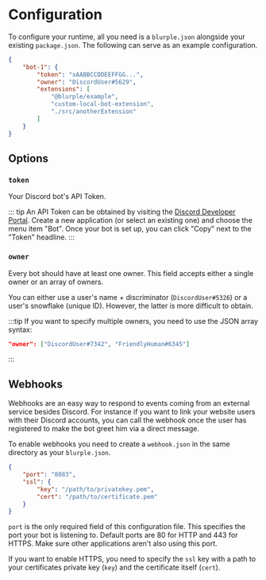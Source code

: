# Configuration

To configure your runtime, all you need is a `blurple.json` alongside your existing `package.json`. The following can serve as an example configuration.

```json
{
    "bot-1": {
        "token": "xAABBCCDDEEFFGG...",
        "owner": "DiscordUser#5629",
        "extensions": [
            "@blurple/example",
            "custom-local-bot-extension",
            "./src/anotherExtension"
        ]
    }
}
```

## Options
### `token`
Your Discord bot's API Token.

::: tip
An API Token can be obtained by visiting the [Discord Developer Portal](https://discordapp.com/developers/applications). Create a new application (or select an existing one) and choose the menu item "Bot". Once your bot is set up, you can click "Copy" next to the "Token" headline.
:::

### `owner`
Every bot should have at least one owner. This field accepts either a single owner or an array of owners.

You can either use a user's name + discriminator (`DiscordUser#5326`) or a user's snowflake (unique&nbsp;ID). However, the latter is more difficult to obtain.

:::tip
If you want to specify multiple owners, you need to use the JSON array syntax: 
```json
"owner": ["DiscordUser#7342", "FriendlyHuman#6345"]
```
:::

## Webhooks
Webhooks are an easy way to respond to events coming from an external service besides Discord. For instance if you want to link your website users with their Discord accounts, you can call the webhook once the user has registered to make the bot greet him via a direct message.

To enable webhooks you need to create a `webhook.json` in the same directory as your `blurple.json`.

```json
{
    "port": "8083",
    "ssl": {
        "key": "/path/to/privatekey.pem",
        "cert": "/path/to/certificate.pem"
    }
}
```

`port` is the only required field of this configuration file. This specifies the port your bot is listening to. Default ports are 80 for HTTP and 443 for HTTPS. Make sure other applications aren't also using this port.

If you want to enable HTTPS, you need to specify the `ssl` key with a path to your certificates private key (`key`) and the certificate itself (`cert`).
